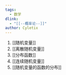 ```yaml
---
tags:
  - 数学
dlink:
  - "[[--概率论--]]"
author: Cyletix
---
```

1. [[随机变量]]
2. [[离散随机变量]]
3. [[分布函数]]
4. [[连续随机变量]]
5. [[随机变量的函数的分布]]
